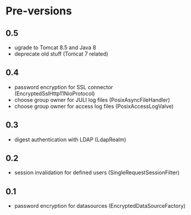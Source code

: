 # Pre-versions

## 0.5

- ugrade to Tomcat 8.5 and Java 8
- deprecate old stuff (Tomcat 7 related)

## 0.4

- password encryption for SSL connector (EncryptedSslHttp11NioProtocol)
- choose group owner for JULI log files (PosixAsyncFileHandler)
- choose group owner for access log files (PosixAccessLogValve)

## 0.3

- digest authentication with LDAP (LdapRealm)

## 0.2

- session invalidation for defined users (SingleRequestSessionFilter)

## 0.1

- password encryption for datasources (EncryptedDataSourceFactory)
